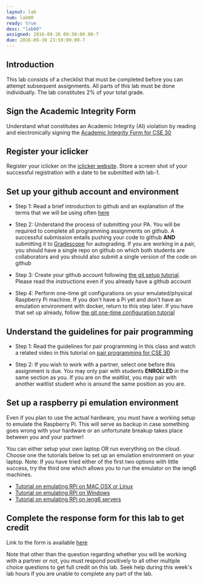 ```yaml
---
layout: lab
num: lab00
ready: true
desc: "lab00"
assigned: 2016-09-26 09:30:00.00-7
due: 2016-09-30 23:59:00.00-7
---
```


## Introduction

This lab consists of a checklist that must be completed before you can attempt subsequent assignments. All parts of this lab must be done individually. The lab constitutes 2% of your total grade.

## Sign the Academic Integrity Form 

Understand what constitutes an Academic Integrity (AI) violation by reading and electronically signing the [Academic Integrity Form for CSE 30](https://docs.google.com/forms/d/e/1FAIpQLSexDFQsfQF4rWichJcwT-PNzkLSR1Y7BqcVJMvUNn0etaecQQ/viewform)

## Register your iclicker

Register your iclicker on the [iclicker website](https://www1.iclicker.com/register-clicker/). Store a screen shot of your successful registration with a date to be submitted with lab-1.

## Set up your github account and environment

* Step 1: Read a brief introduction to github and an explanation of the terms that we will be using often [here](/topics/github_introduction/) 

* Step 2: Understand the process of submitting your PA. You will be required to complete all programming assignments on github. A successful submission entails pushing your code to github **AND** submitting it to [Gradescope](https://www.gradescope.com/) for autograding. If you are working in a pair, you should have a single repo on github on which both students are collaborators and you should also submit a single version of the code on github

* Step 3: Create your github account following [the git setup tutorial](/topics/github_setup/). Please read the instructions even if you already have a github account

* Step 4: Perform one-time git configurations on your emulated/physical Raspberry Pi machine. If you don't have a Pi yet and don't have an emulation environment with docker, return to this step later. If you have that set up already, follow [the git one-time configuration tutorial](/topics/git_one_time_config/)

## Understand the guidelines for pair programming

* Step 1: Read the guidelines for pair programming in this class and watch a related video in this tutorial on [pair programming for CSE 30](/topics/pair_programming/)

* Step 2: If you wish to work with a partner, select one before this assignment is due. You may only pair with students **ENROLLED** in the same section as you. If you are on the waitlist, you may pair with another waitlist student who is around the same position as you are.

## Set up a raspberry pi emulation environment

Even if you plan to use the actual hardware, you must have a working setup to emulate the Raspberry Pi. This will serve as backup in case something goes wrong with your hardware or an unfortunate breakup takes place between you and your partner!

You can either setup your own laptop OR run everything on the cloud.
Choose one the tutorials below to set up an emulation environment on your laptop. Note: If you have tried either of the first two options with little success, try the third one which allows you to run the emulator on the ieng6 machines.

* [Tutorial on emulating RPi on MAC OSX or Linux](/topics/rpi-emulate-mac-linux/)
* [Tutorial on emulating RPi on Windows](/topics/rpi-emulate-windows/)
* [Tutorial on emulating RPi on ieng6 servers](/topics/rpi-emulate-ieng6/)

## Complete the response form for this lab to get credit

Link to the form is available [here](https://docs.google.com/forms/d/e/1FAIpQLSc5O3_oe-KQ9ETJI0RKAhqy-6-_Jo6Jia38vmMf4RKHaytp-Q/viewform)

Note that other than the question regarding whether you will be working with a partner or not, you must respond positively to all other multiple choice questions to get full credit on this lab. Seek help during this week's lab hours if you are unable to complete any part of the lab.